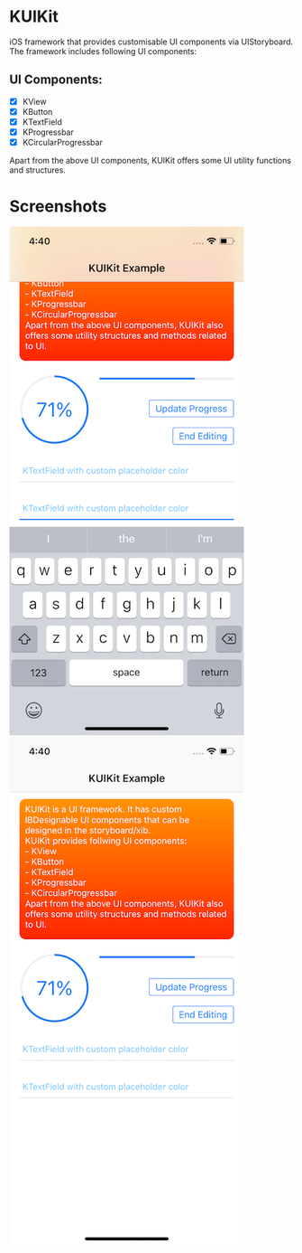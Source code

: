 # KUIKit
iOS framework that provides customisable UI components via UIStoryboard.
The framework includes following UI components:

## UI Components:

- [x] KView
- [x] KButton
- [x] KTextField
- [x] KProgressbar
- [x] KCircularProgressbar

Apart from the above UI components, KUIKit offers some UI utility functions and structures.

# Screenshots

![KUIKit](https://github.com/KalpeshTalkar/KUIKit/blob/master/Screenshots/KUIKit_SS_2.png)
![KUIKit](https://github.com/KalpeshTalkar/KUIKit/blob/master/Screenshots/KUIKit_SS_1.png)
